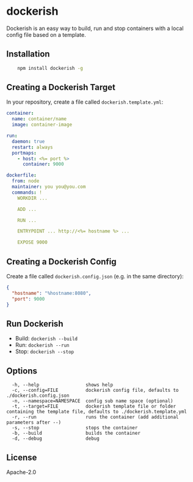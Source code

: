 # dockerish

Dockerish is an easy way to build, run and stop containers with a local config file based on a template.


## Installation


```bash
	npm install dockerish -g
```


## Creating a Dockerish Target

In your repository, create a file called `dockerish.template.yml`:
```yaml
container:
  name: container/name
  image: container-image

run:
  daemon: true
  restart: always
  portmaps:
    - host: <%= port %>
      container: 9000

dockerfile:
  from: node
  maintainer: you you@you.com
  commands: !
    WORKDIR ...

    ADD ...

    RUN ...

    ENTRYPOINT ... http://<%= hostname %> ...

    EXPOSE 9000
```


## Creating a Dockerish Config

Create a file called `dockerish.config.json` (e.g. in the same directory):
```json
{
  "hostname": "%hostname:8080",
  "port": 9000
}
```

## Run Dockerish

- Build: `dockerish --build`
- Run: `dockerish --run`
- Stop: `dockerish --stop`


## Options
```
  -h, --help                 shows help
  -c, --config=FILE          dockerish config file, defaults to ./dockerish.config.json
  -n, --namespace=NAMESPACE  config sub name space (optional)
  -t, --target=FILE          dockerish template file or folder containing the template file, defaults to ./dockerish.template.yml
  -r, --run                  runs the container (add additional parameters after --)
  -s, --stop                 stops the container
  -b, --build                builds the container
  -d, --debug                debug
```



## License

Apache-2.0

